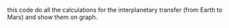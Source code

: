 this code do all the calculations for the interplanetary transfer (from Earth to Mars) and show them on graph.
